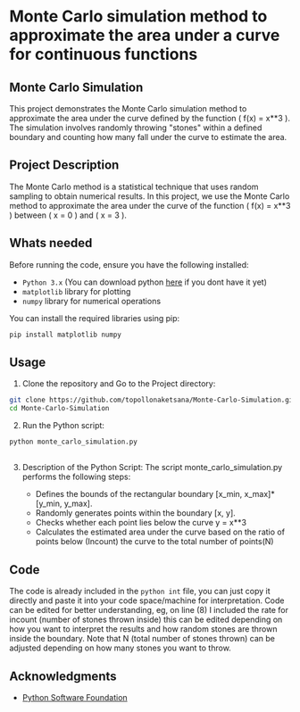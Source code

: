 # Monte Carlo simulation method to approximate the area under a curve for continuous functions

## Monte Carlo Simulation

This project demonstrates the Monte Carlo simulation method to approximate the area under the curve defined by the function \( f(x) = x**3 \). The simulation involves randomly throwing "stones" within a defined boundary and counting how many fall under the curve to estimate the area.


## Project Description

The Monte Carlo method is a statistical technique that uses random sampling to obtain numerical results. In this project, we use the Monte Carlo method to approximate the area under the curve of the function \( f(x) = x**3 \) between \( x = 0 \) and \( x = 3 \).

## Whats needed

Before running the code, ensure you have the following installed:

- `Python 3.x` (You can download python [here](https://www.python.org/downloads/) if you dont have it yet)
- `matplotlib` library for plotting
- `numpy` library for numerical operations

You can install the required libraries using pip:

```bash
pip install matplotlib numpy
```

##

## Usage
1. Clone the repository and Go to the Project directory:

```bash
git clone https://github.com/topollonaketsana/Monte-Carlo-Simulation.git
cd Monte-Carlo-Simulation
```


2. Run the Python script:
```bash
python monte_carlo_simulation.py

```


##

3. Description of the Python Script:
   The script monte_carlo_simulation.py performs the following steps:

   - Defines the bounds of the rectangular boundary [x_min, x_max]*[y_min, y_max].
   - Randomly generates points within the boundary [x, y].
   - Checks whether each point lies below the curve y = x**3
   - Calculates the estimated area under the curve based on the ratio of points below (Incount) the curve to the total number of points(N)

## Code
The code is already included in the `python int` file, you can just copy it directly and paste it into your code space/machine for interpretation. Code can be edited for better understanding, eg, on line (8) I included the rate for incount (number of stones thrown inside) this can be edited depending on how you want to interpret the results and how random stones are thrown inside the boundary.
Note that N (total number of stones thrown) can be adjusted depending on how many stones you want to throw.  

## Acknowledgments
- [Python Software Foundation](https://www.python.org/psf/)

